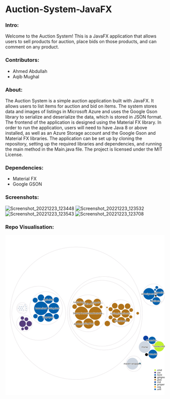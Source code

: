 # Auction-System-JavaFX


### Intro:
Welcome to the Auction System! This is a JavaFX application that allows users to sell products for auction, place bids on those products, and can comment on any product.

### Contributors:
- Ahmed Abdullah
- Aqib Mughal

### About:
The Auction System is a simple auction application built with JavaFX. It allows users to list items for auction and bid on items. The system stores data and images of listings in Microsoft Azure and uses the Google Gson library to serialize and deserialize the data, which is stored in JSON format. The frontend of the application is designed using the Material FX library. In order to run the application, users will need to have Java 8 or above installed, as well as an Azure Storage account and the Google Gson and Material FX libraries. The application can be set up by cloning the repository, setting up the required libraries and dependencies, and running the main method in the Main.java file. The project is licensed under the MIT License.
### Dependencies:
- Material FX
- Google GSON

### Screenshots:

![Screenshot_20221223_123448](https://user-images.githubusercontent.com/119736412/209213106-93760b73-f986-4561-81be-a0e06a98374e.png)
![Screenshot_20221223_123532](https://user-images.githubusercontent.com/119736412/209213165-4a73b85b-ec5b-4daf-bdde-7d293483dadd.png)
![Screenshot_20221223_123543](https://user-images.githubusercontent.com/119736412/209213209-44f59bc5-2232-4477-aef1-0d7c54be4552.png)
![Screenshot_20221223_123708](https://user-images.githubusercontent.com/119736412/209213240-95ed1806-f87d-4b04-bd27-cf1df6a7154c.png)

### Repo Visualisation:
![Repo Visualization](./diagram.svg)